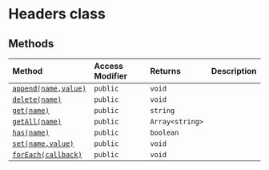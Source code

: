 # Headers class












## Methods

| Method	   | Access Modifier | Returns	| Description|
|:-------------|:----|:-------|:-----------|
|[`append(name,value)`](append-0yyi9.md)     | `public` | `void` |  |
|[`delete(name)`](delete-ktke9.md)     | `public` | `void` |  |
|[`get(name)`](get-e0s09.md)     | `public` | `string` |  |
|[`getAll(name)`](getall-lxji9.md)     | `public` | `Array<string>` |  |
|[`has(name)`](has-aagu9.md)     | `public` | `boolean` |  |
|[`set(name,value)`](set-rlhq9.md)     | `public` | `void` |  |
|[`forEach(callback)`](foreach-yx4o9.md)     | `public` | `void` |  |




